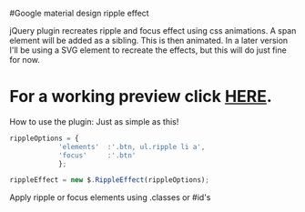 #Google material design ripple effect


jQuery plugin recreates ripple and focus effect using css animations.
A span element will be added as a sibling. This is then animated.
In a later version I'll be using a SVG element to recreate the effects, 
but this will do just fine for now.

For a working preview click [HERE](http://thomasreynders.com/google-material-design-plugin/).
====================================
How to use the plugin:
Just as simple as this!

```javascript
rippleOptions = {
		 	'elements' 	:'.btn, ul.ripple li a',
		 	'focus' 	:'.btn'
		 	};

rippleEffect = new $.RippleEffect(rippleOptions);
```


Apply ripple or focus elements using .classes or #id's 

